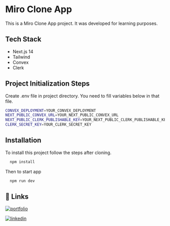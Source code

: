 # Miro Clone App

This is a Miro Clone App project. It was developed for learning purposes.

## Tech Stack

- Next.js 14
- Tailwind
- Convex 
- Clerk

## Project Initialization Steps

Create .env file in project directory. You need to fill variables below in that file.

```bash
CONVEX_DEPLOYMENT=YOUR_CONVEX_DEPLOYMENT
NEXT_PUBLIC_CONVEX_URL=YOUR_NEXT_PUBLIC_CONVEX_URL
NEXT_PUBLIC_CLERK_PUBLISHABLE_KEY=YOUR_NEXT_PUBLIC_CLERK_PUBLISHABLE_KEY
CLERK_SECRET_KEY=YOUR_CLERK_SECRET_KEY
```

## Installation

To install this project follow the steps after cloning.

```bash
  npm install
```

Then to start app

```bash
  npm run dev
```

## 🔗 Links

[![portfolio](https://img.shields.io/badge/my_portfolio-000?style=for-the-badge&logo=ko-fi&logoColor=white)](https://mammimia.github.io/portfolio/)

[![linkedin](https://img.shields.io/badge/linkedin-0A66C2?style=for-the-badge&logo=linkedin&logoColor=white)](https://www.linkedin.com/in/muhammed-ali-aydin/)
